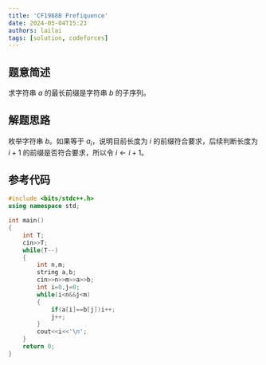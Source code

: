 ```yaml
---
title: 'CF1968B Prefiquence'
date: 2024-05-04T15:23
authors: lailai
tags: [solution, codeforces]
---
```


<Solution pid="CF1968B" aid="lfl89s3h" />

<!-- truncate -->

## 题意简述

求字符串 $a$ 的最长前缀是字符串 $b$ 的子序列。

## 解题思路

枚举字符串 $b$。如果等于 $a_i$，说明目前长度为 $i$ 的前缀符合要求，后续判断长度为 $i+1$ 的前缀是否符合要求，所以令 $i\gets i+1$。

## 参考代码

```cpp
#include <bits/stdc++.h>
using namespace std;

int main()
{
	int T;
	cin>>T;
	while(T--)
	{
		int n,m;
		string a,b;
		cin>>n>>m>>a>>b;
		int i=0,j=0;
		while(i<n&&j<m)
		{
			if(a[i]==b[j])i++;
			j++;
		}
		cout<<i<<'\n';
	}
	return 0;
}
```
